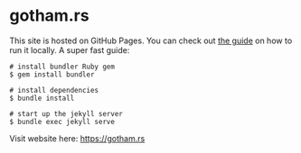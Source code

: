 # gotham.rs

This site is hosted on GitHub Pages. You can check out [the guide](https://help.github.com/articles/setting-up-your-github-pages-site-locally-with-jekyll/) on how to run it locally. A super fast guide:

```shell
# install bundler Ruby gem
$ gem install bundler

# install dependencies
$ bundle install

# start up the jekyll server
$ bundle exec jekyll serve
```

Visit website here: <https://gotham.rs>
